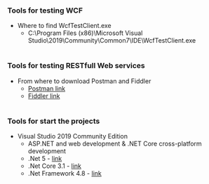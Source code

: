 ### Tools for testing WCF
* Where to find WcfTestClient.exe
  * C:\Program Files (x86)\Microsoft Visual Studio\2019\Community\Common7\IDE\WcfTestClient.exe


#
### Tools for testing RESTfull Web services
* From where to download Postman and Fiddler
  * [Postman link](https://www.getpostman.com/products)
  * [Fiddler link](https://www.telerik.com/download/fiddler)
  
  
#
### Tools for start the projects
* Visual Studio 2019 Community Edition
  *  ASP.NET and web development & .NET Core cross-platform development
  * .Net 5 - [link](https://dotnet.microsoft.com/download/dotnet/5.0)
  * .Net Core 3.1 - [link](https://dotnet.microsoft.com/download/dotnet-core/3.1)
  * .Net Framework 4.8 - [link](https://dotnet.microsoft.com/download/dotnet-framework)
